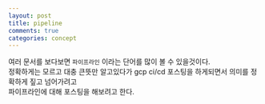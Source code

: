 ```yaml
---
layout: post
title: pipeline
comments: true
categories: concept
---
```


여러 문서를 보다보면 `파이프라인` 이라는 단어를 많이 볼 수 있을것이다.<br/>
정확하게는 모르고 대충 큰뜻만 알고있다가 gcp ci/cd 포스팅을 하게되면서 의미를 정확하게 짚고 넘어가려고 <br/>
파이프라인에 대해 포스팅을 해보려고 한다. <br/>

